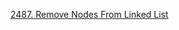 [2487. Remove Nodes From Linked List](https://leetcode.com/problems/remove-nodes-from-linked-list/description/)